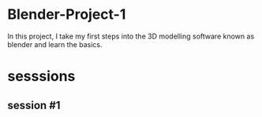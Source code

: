 # Blender-Project-1
In this project, I take my first steps into the 3D modelling software known as blender and learn the basics.

# sesssions
## session #1

